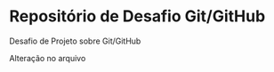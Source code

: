 <h1> Repositório de Desafio Git/GitHub </h1>


Desafio de Projeto sobre Git/GitHub

Alteração no arquivo
